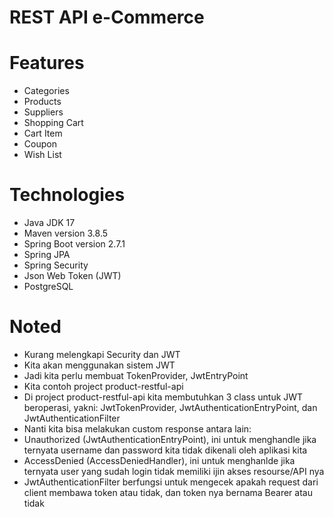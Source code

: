 # REST API e-Commerce

# Features

- Categories
- Products
- Suppliers
- Shopping Cart
- Cart Item
- Coupon
- Wish List

# Technologies

- Java JDK 17
- Maven version 3.8.5 
- Spring Boot version 2.7.1
- Spring JPA
- Spring Security
- Json Web Token (JWT)
- PostgreSQL

# Noted

- Kurang melengkapi Security dan JWT
- Kita akan menggunakan sistem JWT
- Jadi kita perlu membuat TokenProvider, JwtEntryPoint
- Kita contoh project product-restful-api
- Di project product-restful-api kita membutuhkan 3 class untuk JWT beroperasi, yakni: JwtTokenProvider, JwtAuthenticationEntryPoint, dan JwtAuthenticationFilter
- Nanti kita bisa melakukan custom response antara lain:
- Unauthorized (JwtAuthenticationEntryPoint), ini untuk menghandle jika ternyata username dan password kita tidak dikenali oleh aplikasi kita
- AccessDenied (AccessDeniedHandler), ini untuk menghanlde jika ternyata user yang sudah login tidak memiliki ijin akses resourse/API nya
- JwtAuthenticationFilter berfungsi untuk mengecek apakah request dari client membawa token atau tidak, dan token nya bernama Bearer atau tidak